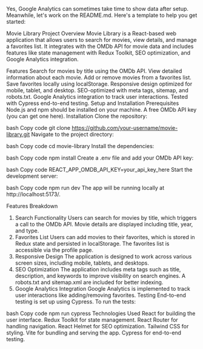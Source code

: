 
Yes, Google Analytics can sometimes take time to show data after setup. Meanwhile, let's work on the README.md. Here's a template to help you get started:

Movie Library
Project Overview
Movie Library is a React-based web application that allows users to search for movies, view details, and manage a favorites list. It integrates with the OMDb API for movie data and includes features like state management with Redux Toolkit, SEO optimization, and Google Analytics integration.

Features
Search for movies by title using the OMDb API.
View detailed information about each movie.
Add or remove movies from a favorites list.
Save favorites locally using localStorage.
Responsive design optimized for mobile, tablet, and desktop.
SEO-optimized with meta tags, sitemap, and robots.txt.
Google Analytics integration to track user interactions.
Tested with Cypress end-to-end testing.
Setup and Installation
Prerequisites
Node.js and npm should be installed on your machine.
A free OMDb API key (you can get one here).
Installation
Clone the repository:

bash
Copy code
git clone https://github.com/your-username/movie-library.git
Navigate to the project directory:

bash
Copy code
cd movie-library
Install the dependencies:

bash
Copy code
npm install
Create a .env file and add your OMDb API key:

bash
Copy code
REACT_APP_OMDB_API_KEY=your_api_key_here
Start the development server:

bash
Copy code
npm run dev
The app will be running locally at http://localhost:5173/.

Features Breakdown
1. Search Functionality
Users can search for movies by title, which triggers a call to the OMDb API.
Movie details are displayed including title, year, and type.
2. Favorites List
Users can add movies to their favorites, which is stored in Redux state and persisted in localStorage.
The favorites list is accessible via the profile page.
3. Responsive Design
The application is designed to work across various screen sizes, including mobile, tablets, and desktops.
4. SEO Optimization
The application includes meta tags such as title, description, and keywords to improve visibility on search engines.
A robots.txt and sitemap.xml are included for better indexing.
5. Google Analytics Integration
Google Analytics is implemented to track user interactions like adding/removing favorites.
Testing
End-to-end testing is set up using Cypress. To run the tests:

bash
Copy code
npm run cypress
Technologies Used
React for building the user interface.
Redux Toolkit for state management.
React Router for handling navigation.
React Helmet for SEO optimization.
Tailwind CSS for styling.
Vite for bundling and serving the app.
Cypress for end-to-end testing.
